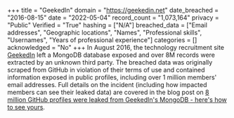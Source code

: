 +++
title = "GeekedIn"
domain = "https://geekedin.net"
date_breached = "2016-08-15"
date = "2022-05-04"
record_count = "1,073,164"
privacy = "Public"
Verified = "True"
hashing = ["N/A"]
breached_data = ["Email addresses", "Geographic locations", "Names", "Professional skills", "Usernames", "Years of professional experience"]
categories = []
acknowledged = "No"
+++
In August 2016, the technology recruitment site <a href="http://geekedin.net" target="_blank" rel="noopener">GeekedIn</a> left a MongoDB database exposed and over 8M records were extracted by an unknown third party. The breached data was originally scraped from GitHub in violation of their terms of use and contained information exposed in public profiles, including over 1 million members' email addresses. Full details on the incident (including how impacted members can see their leaked data) are covered in the blog post on <a href="https://www.troyhunt.com/8-million-github-profiles-were-leaked-from-geekedins-mongodb-heres-how-to-see-yours" target="_blank" rel="noopener">8 million GitHub profiles were leaked from GeekedIn's MongoDB - here's how to see yours</a>.

